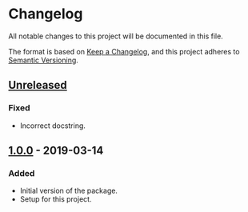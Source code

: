 # Changelog
All notable changes to this project will be documented in this file.

The format is based on [Keep a Changelog](https://keepachangelog.com/en/1.0.0/),
and this project adheres to [Semantic Versioning](https://semver.org/spec/v2.0.0.html).

## [Unreleased]
### Fixed
- Incorrect docstring.

## [1.0.0] - 2019-03-14
### Added
- Initial version of the package.
- Setup for this project.

[Unreleased]: https://github.com/Ionaru/format-number/compare/1.0.0...HEAD
[1.0.0]: https://github.com/Ionaru/format-number/compare/8a86e89...1.0.0
